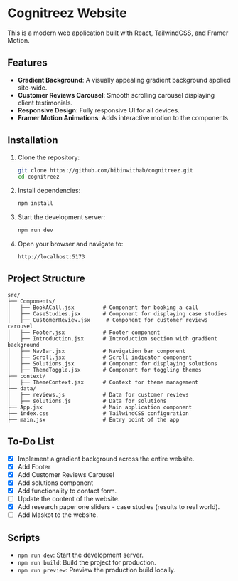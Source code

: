 # Cognitreez Website

This is a modern web application built with React, TailwindCSS, and Framer Motion.

## Features

- **Gradient Background**: A visually appealing gradient background applied site-wide.
- **Customer Reviews Carousel**: Smooth scrolling carousel displaying client testimonials.
- **Responsive Design**: Fully responsive UI for all devices.
- **Framer Motion Animations**: Adds interactive motion to the components.

## Installation

1. Clone the repository:
   ```bash
   git clone https://github.com/bibinwithab/cognitreez.git
   cd cognitreez
   ```

2. Install dependencies:
   ```bash
   npm install
   ```

3. Start the development server:
   ```bash
   npm run dev
   ```

4. Open your browser and navigate to:
   ```
   http://localhost:5173
   ```

## Project Structure

```plaintext
src/
├── Components/
│   ├── BookACall.jsx         # Component for booking a call
│   ├── CaseStudies.jsx       # Component for displaying case studies
│   ├── CustomerReview.jsx     # Component for customer reviews carousel
│   ├── Footer.jsx            # Footer component
│   ├── Introduction.jsx      # Introduction section with gradient background
│   ├── NavBar.jsx            # Navigation bar component
│   ├── Scroll.jsx            # Scroll indicator component
│   ├── Solutions.jsx         # Component for displaying solutions
│   ├── ThemeToggle.jsx       # Component for toggling themes
├── context/
│   ├── ThemeContext.jsx      # Context for theme management
├── data/
│   ├── reviews.js            # Data for customer reviews
│   ├── solutions.js          # Data for solutions
├── App.jsx                   # Main application component
├── index.css                 # TailwindCSS configuration
├── main.jsx                  # Entry point of the app
```

## To-Do List

- [x] Implement a gradient background across the entire website.
- [x] Add Footer
- [x] Add Customer Reviews Carousel
- [x] Add solutions component
- [x] Add functionality to contact form.
- [ ] Update the content of the website.
- [x] Add research paper one sliders - case studies (results to real world).
- [ ] Add Maskot to the website.

## Scripts

- `npm run dev`: Start the development server.
- `npm run build`: Build the project for production.
- `npm run preview`: Preview the production build locally.
